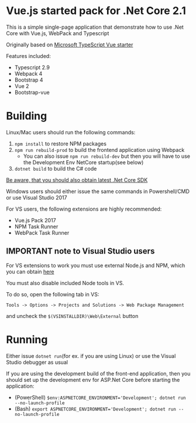 ﻿Vue.js started pack for .Net Core 2.1
=====================================

This is a simple single-page application that demonstrate how to use .Net Core with Vue.js, WebPack and Typescript

Originally based on [Microsoft TypeScript Vue starter](https://github.com/Microsoft/TypeScript-Vue-Starter)

Features included:
* Typescript 2.9
* Webpack 4
* Bootstrap 4
* Vue 2
* Bootstrap-vue

Building
========

Linux/Mac users should run the following commands:

1. ```npm install``` to restore NPM packages
2. ```npm run rebuild-prod``` to build the frontend application using Webpack
    * You can also issue ```npm run rebuild-dev``` but then you will have to use the Development Env NetCore startup(see below)
3. ```dotnet build``` to build the C# code

[Be aware, that you should also obtain latest .Net Core SDK](https://www.microsoft.com/net/download/linux-package-manager/ubuntu18-04/sdk-current)

Windows users should either issue the same commands in Powershell/CMD or use Visual Studio 2017

For VS users, the following extensions are highly recommended:
* Vue.js Pack 2017
* NPM Task Runner
* WebPack Task Runner

IMPORTANT note to Visual Studio users
--------
For VS extensions to work you must use external Node.js and NPM, which you can obtain [here](https://nodejs.org)

You must also disable included Node tools in VS.

To do so, open the following tab in VS:

```Tools -> Options -> Projects and Solutions -> Web Package Management```

and uncheck the ```$(VSINSTALLDIR)\Web\External``` button


Running
=======

Either issue ```dotnet run```(for ex. if you are using Linux) or use the Visual Studio debugger as usual

If you are using the development build of the front-end application, then you should set up the development env for ASP.Net Core before starting the application:
* (PowerShell) ```$env:ASPNETCORE_ENVIRONMENT='Development'; dotnet run --no-launch-profile```
* (Bash) ```export ASPNETCORE_ENVIRONMENT='Development'; dotnet run --no-launch-profile```